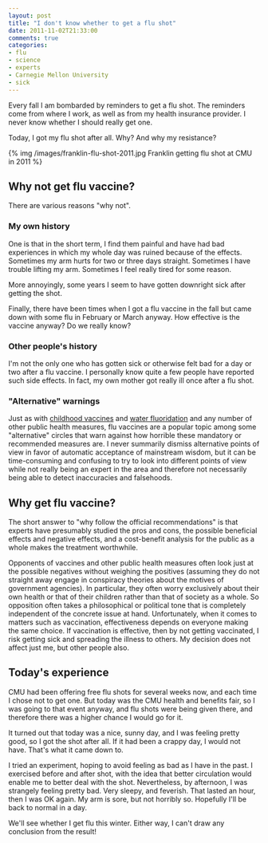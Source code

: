```yaml
---
layout: post
title: "I don't know whether to get a flu shot"
date: 2011-11-02T21:33:00
comments: true
categories:
- flu
- science
- experts
- Carnegie Mellon University
- sick
---
```

Every fall I am bombarded by reminders to get a flu shot. The reminders come from where I work, as well as from my health insurance provider. I never know whether I should really get one.

Today, I got my flu shot after all. Why? And why my resistance?

{% img /images/franklin-flu-shot-2011.jpg Franklin getting flu shot at CMU in 2011 %}

<!--more-->

## Why not get flu vaccine?

There are various reasons "why not".

### My own history

One is that in the short term, I find them painful and have had bad experiences in which my whole day was ruined because of the effects. Sometimes my arm hurts for two or three days straight. Sometimes I have trouble lifting my arm. Sometimes I feel really tired for some reason.

More annoyingly, some years I seem to have gotten downright sick after getting the shot.

Finally, there have been times when I got a flu vaccine in the fall but came down with some flu in February or March anyway. How effective is the vaccine anyway? Do we really know?

### Other people's history

I'm not the only one who has gotten sick or otherwise felt bad for a day or two after a flu vaccine. I personally know quite a few people have reported such side effects. In fact, my own mother got really ill once after a flu shot.

### "Alternative" warnings

Just as with [childhood vaccines](http://en.wikipedia.org/wiki/MMR_vaccine_controversy) and [water fluoridation](http://en.wikipedia.org/wiki/Water_fluoridation_controversy) and any number of other public health measures, flu vaccines are a popular topic among some "alternative" circles that warn against how horrible these mandatory or recommended measures are. I never summarily dismiss alternative points of view in favor of automatic acceptance of mainstream wisdom, but it can be time-consuming and confusing to try to look into different points of view while not really being an expert in the area and therefore not necessarily being able to detect inaccuracies and falsehoods.

## Why get flu vaccine?

The short answer to "why follow the official recommendations" is that experts have presumably studied the pros and cons, the possible beneficial effects and negative effects, and a cost-benefit analysis for the public as a whole makes the treatment worthwhile.

Opponents of vaccines and other public health measures often look just at the possible negatives without weighing the positives (assuming they do not straight away engage in conspiracy theories about the motives of government agencies). In particular, they often worry exclusively about their own health or that of their children rather than that of society as a whole. So opposition often takes a philosophical or political tone that is completely independent of the concrete issue at hand. Unfortunately, when it comes to matters such as vaccination, effectiveness depends on everyone making the same choice. If vaccination is effective, then by not getting vaccinated, I risk getting sick and spreading the illness to others. My decision does not affect just me, but other people also.

## Today's experience

CMU had been offering free flu shots for several weeks now, and each time I chose not to get one. But today was the CMU health and benefits fair, so I was going to that event anyway, and flu shots were being given there, and therefore there was a higher chance I would go for it.

It turned out that today was a nice, sunny day, and I was feeling pretty good, so I got the shot after all. If it had been a crappy day, I would not have. That's what it came down to.

I tried an experiment, hoping to avoid feeling as bad as I have in the past. I exercised before and after shot, with the idea that better circulation would enable me to better deal with the shot. Nevertheless, by afternoon, I was strangely feeling pretty bad.  Very sleepy, and feverish.  That lasted an hour, then I was OK again. My arm is sore, but not horribly so. Hopefully I'll be back to normal in a day.

We'll see whether I get flu this winter. Either way, I can't draw any conclusion from the result!

